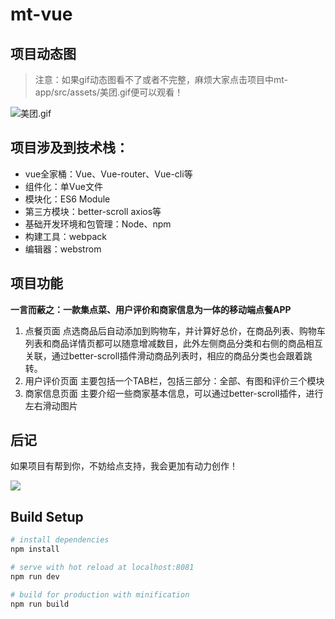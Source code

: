 # mt-vue
## 项目动态图
> 注意：如果gif动态图看不了或者不完整，麻烦大家点击项目中mt-app/src/assets/美团.gif便可以观看！

![美团.gif](http://p4ygml8h5.bkt.clouddn.com/pic.gif)

## 项目涉及到技术栈：
- vue全家桶：Vue、Vue-router、Vue-cli等
- 组件化：单Vue文件
- 模块化：ES6 Module
- 第三方模块：better-scroll axios等
- 基础开发环境和包管理：Node、npm
- 构建工具：webpack
- 编辑器：webstrom

## 项目功能
**一言而蔽之：一款集点菜、用户评价和商家信息为一体的移动端点餐APP**
1. 点餐页面
点选商品后自动添加到购物车，并计算好总价，在商品列表、购物车列表和商品详情页都可以随意增减数目，此外左侧商品分类和右侧的商品相互关联，通过better-scroll插件滑动商品列表时，相应的商品分类也会跟着跳转。
2. 用户评价页面
主要包括一个TAB栏，包括三部分：全部、有图和评价三个模块
3. 商家信息页面
主要介绍一些商家基本信息，可以通过better-scroll插件，进行左右滑动图片

## 后记
如果项目有帮到你，不妨给点支持，我会更加有动力创作！

![](https://user-gold-cdn.xitu.io/2018/12/20/167c918b0e7432ed?w=347&h=205&f=png&s=40711)


## Build Setup
``` bash
# install dependencies
npm install

# serve with hot reload at localhost:8081
npm run dev

# build for production with minification
npm run build

```
